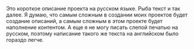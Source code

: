Это короткое описание проекта на русском языке. Рыба текст и так далее. Я думаю, что самым сложным в создании моих проектов будет создание описаний, а самым сложным в этом проекте будет наполнение контентом. А еще я не могу писать слепой печатью на русском, поэтому написание такого же текста на английском было гораздо легче.
